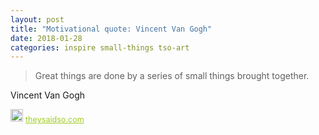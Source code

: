 ```yaml
---
layout: post
title: "Motivational quote: Vincent Van Gogh"
date: 2018-01-28
categories: inspire small-things tso-art
---
```

> Great things are done by a series of small things brought together.

Vincent Van Gogh

<span style="z-index:50;font-size:0.9em;"><img src="https://theysaidso.com/branding/theysaidso.png" height="20" width="20" alt="theysaidso.com"/><a href="https://theysaidso.com" title="Powered by quotes from theysaidso.com" style="color: #9fcc25; margin-left: 4px; vertical-align: middle;">theysaidso.com</a></span>
